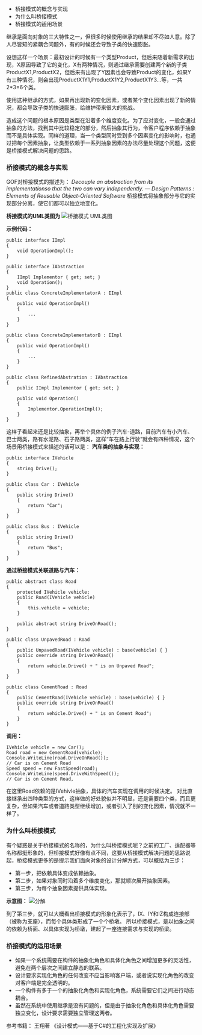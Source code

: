 
- 桥接模式的概念与实现
- 为什么叫桥接模式
- 桥接模式的适用场景

继承是面向对象的三大特性之一，但很多时候使用继承的结果却不尽如人意。除了人尽皆知的紧耦合问题外，有的时候还会导致子类的快速膨胀。

设想这样一个场景：最初设计的时候有一个类型Product，但后来随着新需求的出现，X原因导致了它的变化，X有两种情况，则通过继承需要创建两个新的子类ProductX1,ProductX2，但后来有出现了Y因素也会导致Product的变化，如果Y有三种情况，则会出现ProductX1Y1,ProductX1Y2,ProductX1Y3...等，一共2*3=6个类。

使用这种继承的方式，如果再出现新的变化因素，或者某个变化因素出现了新的情况，都会导致子类的快速膨胀，给维护带来很大的挑战。

造成这个问题的根本原因是类型在沿着多个维度变化。为了应对变化，一般会通过抽象的方法，找到其中比较稳定的部分，然后抽象其行为，令客户程序依赖于抽象而不是具体实现。同样的道理，当一个类型同时受到多个因素变化的影响时，也通过把每个因素抽象，让类型依赖于一系列抽象因素的办法尽量处理这个问题，这便是桥接模式解决问题的思路。

### 桥接模式的概念与实现
GOF对桥接模式的描述为：
*Decouple an abstraction from its implementationso that the two can vary independently.*
*— Design Patterns : Elements of Reusable Object-Oriented Software*
桥接模式将抽象部分与它的实现部分分离，使它们都可以独立地变化。

**桥接模式的UML类图为**
![桥接模式 UML类图](https://zhixin9001.github.io/2020_DesignPattern/7.bridge.JPG "桥接模式 UML类图")

**示例代码：**
```
public interface IImpl
{
    void OperationImpl();
}

public interface IAbstraction
{
    IImpl Implementor { get; set; }
    void Operation();
}
public class ConcreteImplementatorA : IImpl
{
    public void OperationImpl()
    {
        ...
    }
}

public class ConcreteImplementatorB : IImpl
{
    public void OperationImpl()
    {
        ...
    }
}

public class RefinedAbstration : IAbstraction
{
    public IImpl Implementor { get; set; }

    public void Operation()
    {
        Implementor.OperationImpl();
    }
}
```

这样子看起来还是比较抽象，再举个具体的例子汽车-道路，目前汽车有小汽车、巴士两类，路有水泥路、石子路两类，这样“车在路上行驶”就会有四种情况，这个场景用桥接模式来描述的话可以是：
**汽车类的抽象与实现：**
```
public interface IVehicle
{
    string Drive();
}

public class Car : IVehicle
{
    public string Drive()
    {
        return "Car";
    }
}

public class Bus : IVehicle
{
    public string Drive()
    {
        return "Bus";
    }
}
```
**通过桥接模式关联道路与汽车：**
```
public abstract class Road
{
    protected IVehicle vehicle;
    public Road(IVehicle vehicle)
    {
        this.vehicle = vehicle;
    }

    public abstract string DriveOnRoad();
}

public class UnpavedRoad : Road
{
    public UnpavedRoad(IVehicle vehicle) : base(vehicle) { }
    public override string DriveOnRoad()
    {
        return vehicle.Drive() + " is on Unpaved Road";
    }
}

public class CementRoad : Road
{
    public CementRoad(IVehicle vehicle) : base(vehicle) { }
    public override string DriveOnRoad()
    {
        return vehicle.Drive() + " is on Cement Road";
    }
}
```
**调用：**
```
IVehicle vehicle = new Car();
Road road = new CementRoad(vehicle);
Console.WriteLine(road.DriveOnRoad());
// Car is on Cement Road
Speed speed = new FastSpeed(road);
Console.WriteLine(speed.DriveWithSpeed());
// Car is on Cement Road,
```
在这里Road依赖的是IVehivle抽象，具体的汽车实现在调用的时候决定。
对比直接继承出四种类型的方式，这样做的好处貌似并不明显，还是需要四个类，而且更复杂，但如果汽车或者道路类型继续增加，或者引入了别的变化因素，情况就不一样了。

### 为什么叫桥接模式
有个疑惑是关于桥接模式的名称的，为什么叫桥接模式呢？之前的工厂、适配器等名称都挺形象的，但桥接模式好像有点不同，这要从桥接模式解决问题的思路说起，桥接模式更多的是提示我们面向对象的设计分解方式，可以概括为三步：
- 第一步，把依赖具体变成依赖抽象。
- 第二步，如果对象同时沿着多个维度变化，那就顺次展开抽象因素。
- 第三步，为每个抽象因素提供具体实现。

**示意图：**
![分解](https://zhixin9001.github.io/2020_DesignPattern/7.convert2bridge.JPG "分解")

到了第三步，就可以大概看出桥接模式的形象化表示了，IX、IY和IZ构成连接部（被称为支座），而每个具体类形成了一个个桥墩。
所以桥接模式，是以抽象之间的依赖为桥面、以具体实现为桥墩，建起了一座连接需求与实现的桥梁。

### 桥接模式的适用场景
- 如果一个系统需要在构件的抽象化角色和具体化角色之间增加更多的灵活性，避免在两个层次之间建立静态的联系。 
- 设计要求实现化角色的任何改变不应当影响客户端，或者说实现化角色的改变对客户端是完全透明的。
- 一个构件有多于一个的抽象化角色和实现化角色，系统需要它们之间进行动态耦合。 
- 虽然在系统中使用继承是没有问题的，但是由于抽象化角色和具体化角色需要独立变化，设计要求需要独立管理这两者。

参考书籍：
王翔著 《设计模式——基于C#的工程化实现及扩展》
